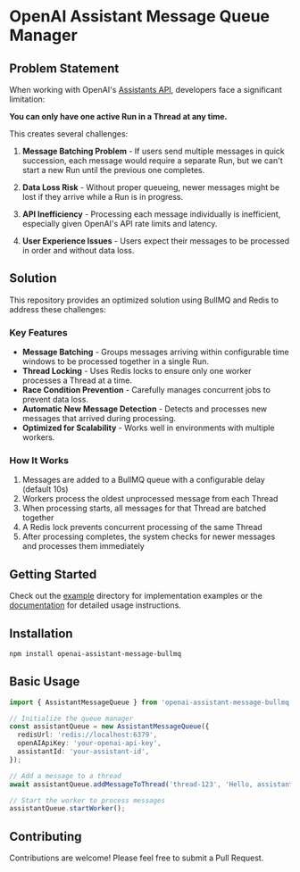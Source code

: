 # OpenAI Assistant Message Queue Manager

## Problem Statement

When working with OpenAI's [Assistants API](https://platform.openai.com/docs/assistants/how-it-works), developers face a significant limitation:

**You can only have one active Run in a Thread at any time.**

This creates several challenges:

1. **Message Batching Problem** - If users send multiple messages in quick succession, each message would require a separate Run, but we can't start a new Run until the previous one completes.

2. **Data Loss Risk** - Without proper queueing, newer messages might be lost if they arrive while a Run is in progress.

3. **API Inefficiency** - Processing each message individually is inefficient, especially given OpenAI's API rate limits and latency.

4. **User Experience Issues** - Users expect their messages to be processed in order and without data loss.

## Solution

This repository provides an optimized solution using BullMQ and Redis to address these challenges:

### Key Features

- **Message Batching** - Groups messages arriving within configurable time windows to be processed together in a single Run.
- **Thread Locking** - Uses Redis locks to ensure only one worker processes a Thread at a time.
- **Race Condition Prevention** - Carefully manages concurrent jobs to prevent data loss.
- **Automatic New Message Detection** - Detects and processes new messages that arrived during processing.
- **Optimized for Scalability** - Works well in environments with multiple workers.

### How It Works

1. Messages are added to a BullMQ queue with a configurable delay (default 10s)
2. Workers process the oldest unprocessed message from each Thread
3. When processing starts, all messages for that Thread are batched together
4. A Redis lock prevents concurrent processing of the same Thread
5. After processing completes, the system checks for newer messages and processes them immediately

## Getting Started

Check out the [example](./example) directory for implementation examples or the [documentation](./src/README.md) for detailed usage instructions.

## Installation

```bash
npm install openai-assistant-message-bullmq
```

## Basic Usage

```typescript
import { AssistantMessageQueue } from 'openai-assistant-message-bullmq';

// Initialize the queue manager
const assistantQueue = new AssistantMessageQueue({
  redisUrl: 'redis://localhost:6379',
  openAIApiKey: 'your-openai-api-key',
  assistantId: 'your-assistant-id',
});

// Add a message to a thread
await assistantQueue.addMessageToThread('thread-123', 'Hello, assistant!');

// Start the worker to process messages
assistantQueue.startWorker();
```

## Contributing

Contributions are welcome! Please feel free to submit a Pull Request. 